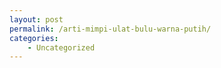 ```yaml
---
layout: post
permalink: /arti-mimpi-ulat-bulu-warna-putih/
categories:
    - Uncategorized
---
```


